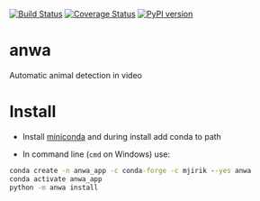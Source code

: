   
[![Build Status](https://travis-ci.org/mjirik/anwa.svg?branch=master)](https://travis-ci.org/mjirik/anwa)
[![Coverage Status](https://coveralls.io/repos/github/mjirik/anwa/badge.svg?branch=master)](https://coveralls.io/github/mjirik/anwa?branch=master)
[![PyPI version](https://badge.fury.io/py/anwa.svg)](http://badge.fury.io/py/anwa)


# anwa

Automatic animal detection in video


# Install

* Install [miniconda](https://docs.conda.io/en/latest/miniconda.html) and during install add conda to path

* In command line (`cmd` on Windows) use:

```cmd
conda create -n anwa_app -c conda-forge -c mjirik --yes anwa
conda activate anwa_app
python -m anwa install
```
